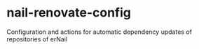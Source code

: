 # nail-renovate-config
Configuration and actions for automatic dependency updates of repositories of erNail

